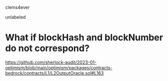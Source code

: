 clems4ever

unlabeled

# What if blockHash and blockNumber do not correspond?

https://github.com/sherlock-audit/2023-01-optimism/blob/main/optimism/packages/contracts-bedrock/contracts/L1/L2OutputOracle.sol#L163